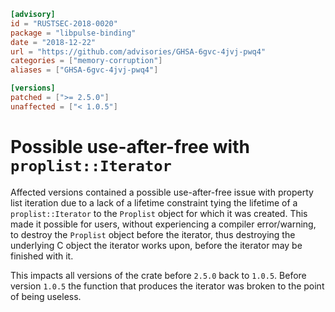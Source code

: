 ```toml
[advisory]
id = "RUSTSEC-2018-0020"
package = "libpulse-binding"
date = "2018-12-22"
url = "https://github.com/advisories/GHSA-6gvc-4jvj-pwq4"
categories = ["memory-corruption"]
aliases = ["GHSA-6gvc-4jvj-pwq4"]

[versions]
patched = [">= 2.5.0"]
unaffected = ["< 1.0.5"]
```

# Possible use-after-free with `proplist::Iterator`

Affected versions contained a possible use-after-free issue with property list iteration
due to a lack of a lifetime constraint tying the lifetime of a `proplist::Iterator` to the
`Proplist` object for which it was created. This made it possible for users, without
experiencing a compiler error/warning, to destroy the `Proplist` object before the iterator,
thus destroying the underlying C object the iterator works upon, before the iterator may be
finished with it.

This impacts all versions of the crate before `2.5.0` back to `1.0.5`. Before version
`1.0.5` the function that produces the iterator was broken to the point of being useless.
